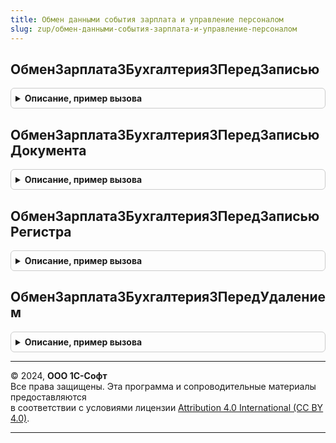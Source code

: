 ```yaml
---
title: Обмен данными события зарплата и управление персоналом
slug: zup/обмен-данными-события-зарплата-и-управление-персоналом
---
```



## ОбменЗарплата3Бухгалтерия3ПередЗаписью
<details style="margin: 1em 0; padding: 0.5em; border: 1px solid #ccc; border-radius: 6px;">

<summary style="font-weight: bold; cursor: pointer;">Описание, пример вызова</summary>

```bsl
// Обмен Зарплата и управление персоналом 3.0 и Бухгалтерия предприятия 3.0.

// Процедура-обработчик события "ПередЗаписью" ссылочных типов данных (кроме документов) для механизма регистрации
// объектов на узлах.
//
// Параметры:
//  ИмяПланаОбмена - Строка - имя плана обмена, для которого выполняется механизм регистрации.
//  Источник       - источник события, кроме типа ДокументОбъект.
//  Отказ          - Булево - флаг отказа от выполнения обработчика.
//
Процедура ОбменЗарплата3Бухгалтерия3ПередЗаписью(Источник, Отказ) Экспорт
```

Пример вызова
```bsl
ОбменДаннымиСобытияЗарплатаИУправлениеПерсоналом.ОбменЗарплата3Бухгалтерия3ПередЗаписью(Источник, Отказ) 
```
</details>

## ОбменЗарплата3Бухгалтерия3ПередЗаписьюДокумента
<details style="margin: 1em 0; padding: 0.5em; border: 1px solid #ccc; border-radius: 6px;">

<summary style="font-weight: bold; cursor: pointer;">Описание, пример вызова</summary>

```bsl

// Процедура-обработчик события "ПередЗаписью" документов для механизма регистрации объектов на узлах.
//
// Параметры:
//  ИмяПланаОбмена - Строка - имя плана обмена, для которого выполняется механизм регистрации.
//  Источник       - ДокументОбъект - источник события.
//  Отказ          - Булево - флаг отказа от выполнения обработчика.
//
Процедура ОбменЗарплата3Бухгалтерия3ПередЗаписьюДокумента(Источник, Отказ, РежимЗаписи, РежимПроведения) Экспорт
```

Пример вызова
```bsl
ОбменДаннымиСобытияЗарплатаИУправлениеПерсоналом.ОбменЗарплата3Бухгалтерия3ПередЗаписьюДокумента(Источник, Отказ, РежимЗаписи, РежимПроведения) 
```
</details>

## ОбменЗарплата3Бухгалтерия3ПередЗаписьюРегистра
<details style="margin: 1em 0; padding: 0.5em; border: 1px solid #ccc; border-radius: 6px;">

<summary style="font-weight: bold; cursor: pointer;">Описание, пример вызова</summary>

```bsl

// Процедура-обработчик события "ПередЗаписью" регистров для механизма регистрации объектов на узлах.
//
// Параметры:
//  ИмяПланаОбмена - Строка - имя плана обмена, для которого выполняется механизм регистрации.
//  Источник       - НаборЗаписейРегистра - источник события.
//  Отказ          - Булево - флаг отказа от выполнения обработчика.
//  Замещение      - Булево - признак замещения существующего набора записей.
//
Процедура ОбменЗарплата3Бухгалтерия3ПередЗаписьюРегистра(Источник, Отказ, Замещение) Экспорт
```

Пример вызова
```bsl
ОбменДаннымиСобытияЗарплатаИУправлениеПерсоналом.ОбменЗарплата3Бухгалтерия3ПередЗаписьюРегистра(Источник, Отказ, Замещение) 
```
</details>

## ОбменЗарплата3Бухгалтерия3ПередУдалением
<details style="margin: 1em 0; padding: 0.5em; border: 1px solid #ccc; border-radius: 6px;">

<summary style="font-weight: bold; cursor: pointer;">Описание, пример вызова</summary>

```bsl

// Процедура-обработчик события "ПередУдалением" ссылочных типов данных для механизма регистрации объектов на узлах.
//
// Параметры:
//  ИмяПланаОбмена - Строка - имя плана обмена, для которого выполняется механизм регистрации.
//  Источник       - источник события.
//  Отказ          - Булево - флаг отказа от выполнения обработчика.
//
Процедура ОбменЗарплата3Бухгалтерия3ПередУдалением(Источник, Отказ) Экспорт
```

Пример вызова
```bsl
ОбменДаннымиСобытияЗарплатаИУправлениеПерсоналом.ОбменЗарплата3Бухгалтерия3ПередУдалением(Источник, Отказ) 
```
</details>

---

© 2024, **ООО 1С-Софт**  
Все права защищены. Эта программа и сопроводительные материалы предоставляются  
в соответствии с условиями лицензии [Attribution 4.0 International (CC BY 4.0)](https://creativecommons.org/licenses/by/4.0/legalcode).

---
